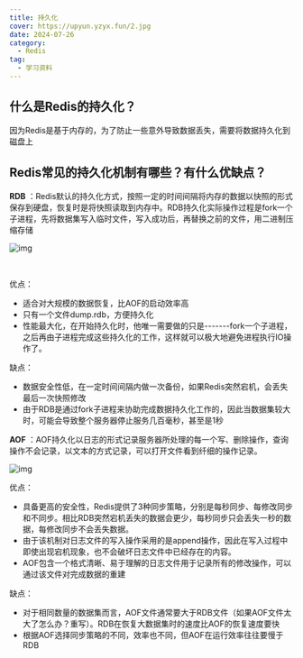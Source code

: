 ```yaml
---
title: 持久化
cover: https://upyun.yzyx.fun/2.jpg
date: 2024-07-26
category:
  - Redis
tag:
  - 学习资料
---
```


<!-- more -->
## 什么是Redis的持久化？

因为Redis是基于内存的，为了防止一些意外导致数据丢失，需要将数据持久化到磁盘上

## Redis常见的持久化机制有哪些？有什么优缺点？

**RDB** ：Redis默认的持久化方式，按照一定的时间间隔将内存的数据以快照的形式保存到硬盘，恢复时是将快照读取到内存中。RDB持久化实际操作过程是fork一个子进程，先将数据集写入临时文件，写入成功后，再替换之前的文件，用二进制压缩存储

![img](\assets\68747470733a2f2f696d6167652e6d69616e7368692e6f6e6c696e652f696d673230323230353231323232323032332e706e67.png)

​	

优点：

- 适合对大规模的数据恢复，比AOF的启动效率高
- 只有一个文件dump.rdb，方便持久化
- 性能最大化，在开始持久化时，他唯一需要做的只是-------fork一个子进程，之后再由子进程完成这些持久化的工作，这样就可以极大地避免进程执行IO操作了。

缺点：

- 数据安全性低，在一定时间间隔内做一次备份，如果Redis突然宕机，会丢失最后一次快照修改
- 由于RDB是通过fork子进程来协助完成数据持久化工作的，因此当数据集较大时，可能会导致整个服务器停止服务几百毫秒，甚至是1秒



**AOF** ：AOF持久化以日志的形式记录服务器所处理的每一个写、删除操作，查询操作不会记录，以文本的方式记录，可以打开文件看到纤细的操作记录。

![img](\assets\68747470733a2f2f696d6167652e6d69616e7368692e6f6e6c696e652f696d673230323230353231323232323537392e706e67.png)

优点：

- 具备更高的安全性，Redis提供了3种同步策略，分别是每秒同步、每修改同步和不同步。相比RDB突然宕机丢失的数据会更少，每秒同步只会丢失一秒的数据，每修改同步不会丢失数据。
- 由于该机制对日志文件的写入操作采用的是append操作，因此在写入过程中即使出现宕机现象，也不会破坏日志文件中已经存在的内容。
- AOF包含一个格式清晰、易于理解的日志文件用于记录所有的修改操作，可以通过该文件对完成数据的重建

缺点：

- 对于相同数量的数据集而言，AOF文件通常要大于RDB文件（如果AOF文件太大了怎么办？重写）。RDB在恢复大数据集时的速度比AOF的恢复速度要快
- 根据AOF选择同步策略的不同，效率也不同，但AOF在运行效率往往要慢于RDB

